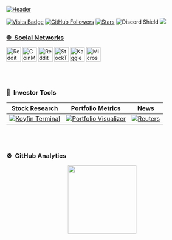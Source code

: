 [![Header](https://pbs.twimg.com/profile_banners/1662106155630354432/1742258469/1500x500 "Header")](https://x.com/DyehuthyTV)

[![Visits Badge](https://komarev.com/ghpvc/?username=Dyehuthy&label=Visits&color=0e75b6&style=flat)](https://github.com/Dyehuthy)
[![GitHub Followers](https://img.shields.io/github/followers/Dyehuthy?style=social)](https://github.com/Dyehuthy?tab=followers)
[![Stars](https://img.shields.io/badge/Stars-Lists-blue?logo=github&style=flat)](https://github.com/Dyehuthy?tab=stars)
![Discord Shield](https://discordapp.com/api/guilds/1093732819299209228/widget.png?style=shield)
<a href="https://x.com/DyehuthyTV" ><img src="https://img.shields.io/twitter/follow/DyehuthyTV.svg?style=social" />

### 🌐 &nbsp;Social Networks  
<a align="center">
<a href="https://www.reddit.com/user/DyehuthyTV/"><img align="center" src="https://cdn4.iconfinder.com/data/icons/social-messaging-ui-color-shapes-2-free/128/social-reddit-square1-512.png" alt="Reddit" width="38px"/></a>
<a href="https://coinmarketcap.com/community/profile/Dyehuthy/"><img align="center" src="https://public.bnbstatic.com/image/pgc/202302/f888d2addb0ad23f7ad9dafc5461ade5.jpg" alt="CoinMarketCap Profile" width="38px"/></a>
<a href="https://cryptoquant.com/profile/u/dyehuthy2023?tab=dashboard"><img align="center" src="https://encrypted-tbn0.gstatic.com/images?q=tbn:ANd9GcR7YNNAQwTYO18cv9XRi2X0oPpwMfOEwfdPlA&s" alt="Reddit" width="38px"/></a>
<a href="https://stocktwits.com/Dyehuthy"><img align="center" src="https://encrypted-tbn0.gstatic.com/images?q=tbn:ANd9GcRRPBg9KVpCTU4VR8tCLAgUY-DcNaE5YVssfg&s" alt="StockTwits Profile" width="38px"/></a>
<a href="https://www.kaggle.com/dyehuthy"><img align="center" src="https://www.kaggle.com/static/images/logos/k-logo-opengraph.png" alt="Kaggle Profile" width="38px"/></a>
<a href="https://learn.microsoft.com/en-us/users/dyehuthy/"><img align="center" src="https://cdn-icons-png.flaticon.com/256/732/732221.png" alt="Microsoft Learn Profile" width="38px"/></a>
</a>

<br><br>
### 🔧 &nbsp;Investor Tools 
Stock Research | Portfolio Metrics | News                
-------------- | ----------------- | -------------------- 
|[![Koyfin Terminal](https://img.shields.io/badge/koyfin%20terminal-1B1B3A.svg?style=for-the-badge)](https://www.koyfin.com/get-discount-from-a-friend/?ref_id=0OfxPRjOPTjFAQ7YVva1i)|[![Portfolio Visualizer](https://img.shields.io/badge/portfolio%20visualizer-4B0082.svg?style=for-the-badge)](https://www.portfoliovisualizer.com)|[![Reuters](https://img.shields.io/badge/reuters-FF8000.svg?style=for-the-badge&logo=reuters&logoColor=white)](https://www.reuters.com/markets/)| 

<br><br>
### ⚙️ &nbsp;GitHub Analytics
<p align="center">
<a href="https://github.com/dyehuthy">
  <img height="180em" src="https://github-readme-stats-eight-theta.vercel.app/api?username=dyehuthy&show_icons=true&theme=merko&include_all_commits=true&count_private=true"/>
</a>
</p>
